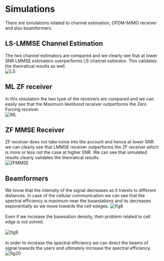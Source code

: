 
# Simulations
There are simulations related to channel estimation, OFDM-MIMO
receiver and also beamformers.

## LS-LMMSE Channel Estimation
The two channel estimators are compared and we clearly see that at lower SNR LMMSE estimators overperforms LS channel estimator.
This validates the theoratical results as well.<br>
![LS](https://user-images.githubusercontent.com/69033172/143394308-ed2e7559-14cd-454f-ab23-47a64bdcb9e0.jpg)


## ML ZF receiver
In this simulation the two type of the receivers are compared and we can easily see that the Maximum likelihood receiver outperforms the Zero Forcing receiver.<br>
![ML](https://user-images.githubusercontent.com/69033172/143394717-e7c4bb88-d10f-4acf-a833-2647dafbe40b.jpg)

## ZF MMSE Receiver
ZF receiver does not take noise into the account and hence at lower SNR we can clearly see that LMMSE receiver outperforms the ZF receiver which is more or less not the case at higher SNR. We can see that simulated results clearly validates the theoratical results.<br>
![ZFMMSE](https://user-images.githubusercontent.com/69033172/143395662-32046c81-e151-40c8-84aa-0b61a5f4818b.jpg)


## Beamformers
We know that the intensity of the signal decreases as it travels to different distances. In case of the cellular communication we can see that the spectral efficiency is maximum near the basestations and its decreases exponentially as we move towards the cell edeges.
![fig8](https://user-images.githubusercontent.com/69033172/143398203-d3c12c5b-fc33-4b71-ad70-04c973daf927.png)<br><br>
Even if we increase the basesation density, then problem related to cell edge is not solved. <br><br>
![fig9](https://user-images.githubusercontent.com/69033172/143398106-c8c5b0d8-a10a-4e66-a6c1-831e0bd32026.png)<br>
<br>
In order to increase the spectral efficiency we can direct the beams of signal towards the users and ultimately increase the spectral efficiency.<br>
![fig20](https://user-images.githubusercontent.com/69033172/143398691-fc6c89fe-3b40-447b-ab34-8297ac03386e.png)


